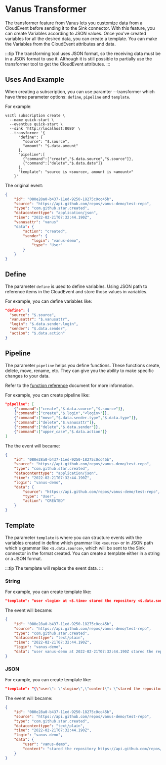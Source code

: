 # Vanus Transformer

The transformer feature from Vanus lets you customize data from a CloudEvent before sending it to the Sink connector. With this feature, you can create Variables according to JSON values. Once you've created variables for all the desired data, you can create a template. You can make the Variables from the CloudEvent attributes and data.

:::tip
The transforming tool uses JSON format, so the receiving data must be in a JSON format to use it.
Although it is still possible to partially use the transformer tool to get the CloudEvent attributes.
:::

## Uses And Example

When creating a subscription, you can use paramter --transformer which have three parameter options: `define`, `pipeline` and `template`.

For example:

```shell
vsctl subscription create \
  --name quick-start \
  --eventbus quick-start \
  --sink 'http://localhost:8080' \
  --transformer '{
      "define": {
        "source": "$.source",
        "amount": "$.data.amount"
      },
      "pipeline":[
        {"command":["create","$.data.source","$.source"]},
        {"command":["delete","$.data.date"]}
      ],
      "template": "source is <source>, amount is <amount>"
    }'
```

The original event:

```json
{
    "id": "080e28a0-b437-11ed-9250-18275c0cc45b",
    "source": "https://api.github.com/repos/vanus-demo/test-repo",
    "type": "com.github.star.created",
    "datacontenttype": "application/json",
    "time": "2022-02-21T07:32:44.190Z",
    "vanusattr": "vanus"
    "data": {
        "action": "created",
        "sender": {
            "login": "vanus-demo",
            "type": "User"
        }
    }
}
```

## Define

The parameter `define` is used to define variables. Using JSON path to reference items in the CloudEvent and store those values in variables.

For example, you can define variables like:

```json
"define": {
  "source": "$.source",
  "vanusattr": "$.vanusattr",
  "login": "$.data.sender.login",
  "sender": "$.data.sender",
  "action": "$.data.action"
}
```

## Pipeline

The parameter `pipeline` helps you define functions. These functions create, delete, move, rename, etc. They can give you the ability to make specific changes to your data.

Refer to the [function reference](function-reference.md) document for more information.

For example, you can create pipeline like:

```json
"pipeline": [
    {"command":["create","$.data.source","$.source"]},
    {"command":["create","$.login","<login>"]},
    {"command":["move","$.data.sender.type","$.data.type"]},
    {"command":["delete","$.vanusattr"]},
    {"command":["delete","$.data.sender"]},
    {"command":["upper_case","$.data.action"]}
]
```

The the event will became:

```json
{
    "id": "080e28a0-b437-11ed-9250-18275c0cc45b",
    "source": "https://api.github.com/repos/vanus-demo/test-repo",
    "type": "com.github.star.created",
    "datacontenttype": "application/json",
    "time": "2022-02-21T07:32:44.190Z",
    "login": "vanus-demo",
    "data": {
        "source": "https://api.github.com/repos/vanus-demo/test-repo",
        "type": "User",
        "action": "CREATED"
    }
}
```

## Template

The parameter `template` is where you can structure events with the variables created in define which grammar like `<source>`  or in JSON path which's grammar like `<$.data.source>`, which will be sent to the Sink connector in the format created. You can create a template either in a string or a JSON format.

:::tip
The template will replace the event data.
:::

### String

For example, you can create template like:

```json
"template": "user <login> at <$.time> stared the repository <$.data.source>"
```

The event will became:

```json
{
    "id": "080e28a0-b437-11ed-9250-18275c0cc45b",
    "source": "https://api.github.com/repos/vanus-demo/test-repo",
    "type": "com.github.star.created",
    "datacontenttype": "text/plain",
    "time": "2022-02-21T07:32:44.190Z",
    "login": "vanus-demo",
    "data": "user vanus-demo at 2022-02-21T07:32:44.190Z stared the repository https://api.github.com/repos/vanus-demo/test-repo"
}
```

### JSON

For example, you can create template like:

```json
"template": "{\"user\": \"<login>\",\"content\": \"stared the repository <$.data.source>\"}"
```

The event will became:

```json
{
    "id": "080e28a0-b437-11ed-9250-18275c0cc45b",
    "source": "https://api.github.com/repos/vanus-demo/test-repo",
    "type": "com.github.star.created",
    "datacontenttype": "text/plain",
    "time": "2022-02-21T07:32:44.190Z",
    "login": "vanus-demo",
    "data": {
        "user": "vanus-demo",
        "content": "stared the repository https://api.github.com/repos/vanus-demo/test-repo"
    }
}
```
